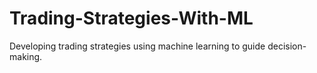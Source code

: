 # Trading-Strategies-With-ML
Developing trading strategies using machine learning to guide decision-making.
